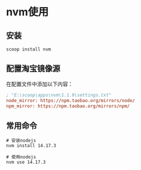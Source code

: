 # nvm使用

## 安装

```shell
scoop install nvm
```

## 配置淘宝镜像源

在配置文件中添加以下内容：

```ini
; "E:\scoop\apps\nvm\1.1.9\settings.txt"
node_mirror: https://npm.taobao.org/mirrors/node/
npm_mirror: https://npm.taobao.org/mirrors/npm/
```

## 常用命令

```shell
# 安装nodejs
nvm install 14.17.3

# 使用nodejs
nvm use 14.17.3
```

